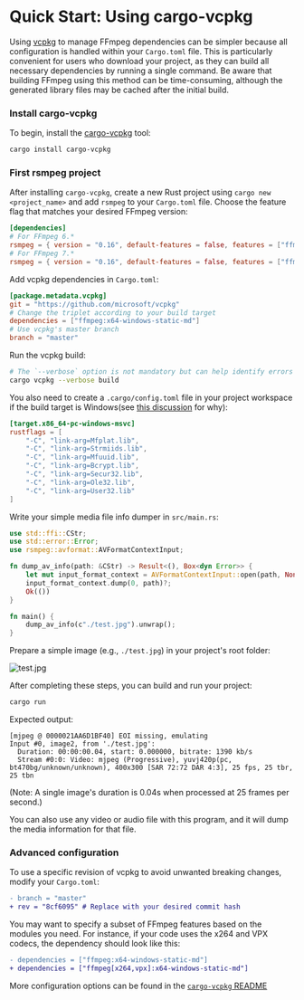 # Quick Start: Using cargo-vcpkg

Using [vcpkg](https://github.com/microsoft/vcpkg) to manage FFmpeg dependencies can be simpler because all configuration is handled within your `Cargo.toml` file. This is particularly convenient for users who download your project, as they can build all necessary dependencies by running a single command. Be aware that building FFmpeg using this method can be time-consuming, although the generated library files may be cached after the initial build.

### Install cargo-vcpkg

To begin, install the [cargo-vcpkg](https://github.com/mcgoo/cargo-vcpkg) tool:

```bash
cargo install cargo-vcpkg
```

### First rsmpeg project

After installing `cargo-vcpkg`, create a new Rust project using `cargo new <project_name>` and add `rsmpeg` to your `Cargo.toml` file. Choose the feature flag that matches your desired FFmpeg version:

```toml
[dependencies]
# For FFmpeg 6.*
rsmpeg = { version = "0.16", default-features = false, features = ["ffmpeg6", "link_vcpkg_ffmpeg"] }
# For FFmpeg 7.*
rsmpeg = { version = "0.16", default-features = false, features = ["ffmpeg7", "link_vcpkg_ffmpeg"] }
```

Add vcpkg dependencies in `Cargo.toml`:

```toml
[package.metadata.vcpkg]
git = "https://github.com/microsoft/vcpkg"
# Change the triplet according to your build target
dependencies = ["ffmpeg:x64-windows-static-md"]
# Use vcpkg's master branch
branch = "master"
```

Run the vcpkg build:

```bash
# The `--verbose` option is not mandatory but can help identify errors if the build fails.
cargo vcpkg --verbose build
```

You also need to create a `.cargo/config.toml` file in your project workspace if the build target is Windows(see [this discussion](https://github.com/larksuite/rsmpeg/pull/74#issuecomment-1085422980) for why):

```toml
[target.x86_64-pc-windows-msvc]
rustflags = [
    "-C", "link-arg=Mfplat.lib",
    "-C", "link-arg=Strmiids.lib",
    "-C", "link-arg=Mfuuid.lib",
    "-C", "link-arg=Bcrypt.lib",
    "-C", "link-arg=Secur32.lib",
    "-C", "link-arg=Ole32.lib",
    "-C", "link-arg=User32.lib"
]
```

Write your simple media file info dumper in `src/main.rs`:

```rust
use std::ffi::CStr;
use std::error::Error;
use rsmpeg::avformat::AVFormatContextInput;

fn dump_av_info(path: &CStr) -> Result<(), Box<dyn Error>> {
    let mut input_format_context = AVFormatContextInput::open(path, None, &mut None)?;
    input_format_context.dump(0, path)?;
    Ok(())
}

fn main() {
    dump_av_info(c"./test.jpg").unwrap();
}
```

Prepare a simple image (e.g., `./test.jpg`) in your project's root folder:

![test.jpg](../assets/mountain.jpg)

After completing these steps, you can build and run your project:

```bash
cargo run
```

Expected output:

```output
[mjpeg @ 0000021AA6D1BF40] EOI missing, emulating
Input #0, image2, from './test.jpg':
  Duration: 00:00:00.04, start: 0.000000, bitrate: 1390 kb/s
  Stream #0:0: Video: mjpeg (Progressive), yuvj420p(pc, bt470bg/unknown/unknown), 400x300 [SAR 72:72 DAR 4:3], 25 fps, 25 tbr, 25 tbn
```

(Note: A single image's duration is 0.04s when processed at 25 frames per second.)

You can also use any video or audio file with this program, and it will dump the media information for that file.

### Advanced configuration

To use a specific revision of vcpkg to avoid unwanted breaking changes, modify your `Cargo.toml`:

```diff
- branch = "master"
+ rev = "8cf6095" # Replace with your desired commit hash
```

You may want to specify a subset of FFmpeg features based on the modules you need. For instance, if your code uses the x264 and VPX codecs, the dependency should look like this:

```diff
- dependencies = ["ffmpeg:x64-windows-static-md"]
+ dependencies = ["ffmpeg[x264,vpx]:x64-windows-static-md"]
```

More configuration options can be found in the [`cargo-vcpkg` README](https://github.com/mcgoo/cargo-vcpkg)

